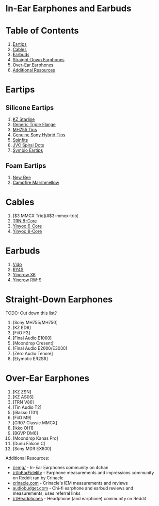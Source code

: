 # In-Ear Earphones and Earbuds

# Table of Contents
1. [Eartips](#eartips)
2. [Cables](#cableS)
3. [Earbuds](#earbuds)
4. [Straight-Down Earphones](#straight-down-earphones)
5. [Over-Ear Earphones](#over-ear-earphones)
6. [Additional Resources](#additional-resources)

# Eartips

## Silicone Eartips
1. [KZ Starline](#kz-starline)
2. [Generic Triple Flange](#generic-triple-flange)
3. [MH755 Tips](#mh755-tips)
4. [Genuine Sony Hybrid Tips](#genuine-sony-hybrid-tips)
5. [Spinfits](#spinfits)
6. [JVC Spiral Dots](#jvc-spiral-dots)
7. [Symbio Eartips](#symbio-eartips)

## Foam Eartips
1. [New Bee](#new-bee)
2. [Campfire Marshmellow](#campfire-marshmellow)

# Cables

1. [$3 MMCX Trio](#$3-mmcx-trio)
2. [TRN 8-Core](#trn-8-core)
3. [Yinyoo 6-Core](#yinyoo-6-core)
4. [Yinyoo 8-Core](#yinyoo-8-core)

# Earbuds

1. [Vido](#vido)
2. [RY4S]($ry4s)
3. [Yincrow X6]($yincrow-x6)
4. [Yincrow RW-9](#yincrow-rw-9)

# Straight-Down Earphones
TODO: Cut down this list?
1. [Sony MH755/MH750]
2. [KZ ED9]
3. [FiiO F3]
4. [Final Audio E1000]
5. [Moondrop Cresent]
6. [Final Audio E2000/E3000]
7. [Zero Audio Tenore]
8. [Etymotic ER2SR]

# Over-Ear Earphones
1. [KZ ZSN]
2. [KZ AS06]
3. [TRN V80]
4. [Tin Audio T2]
5. [iBasso IT01]
6. [FiiO M9]
7. [GR07 Classic MMCX]
8. [Ikko OH1]
9. [BGVP DM6]
10. [Moondrop Kanas Pro]
11. [Dunu Falcon C]
12. [Sony MDR EX800]

Additional Resources:
 - [/iemg/](https://boards.4channel.org/g/iemg) - In-Ear Earphones community on 4chan
 - [/r/InEarFidelity](https://old.reddit.com/r/inearfidelity/) - Earphone measurements and impressions community on Reddit ran by Crinacle
 - [crinacle.com](https://crinacle.com/) - Crinacle's IEM measurements and reviews
 - [audiobudget.com](https://audiobudget.com/) - Chi-fi earphone and earbud reviews and measurements, uses referral links
 - [/r/Headphones](old.reddit.com/r/headphones) - Headphone (and earphone) community on Reddit